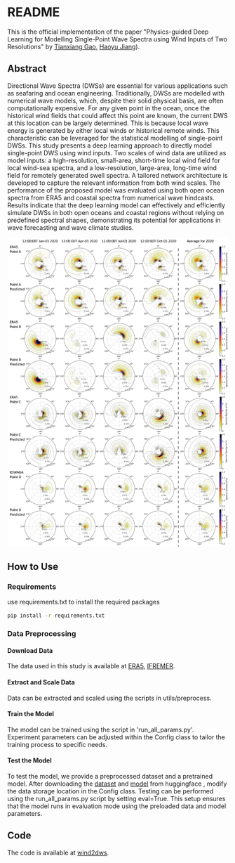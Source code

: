 # README

This is the official implementation of the paper "Physics-guided Deep Learning for Modelling Single-Point Wave Spectra using Wind Inputs of Two Resolutions" by [Tianxiang Gao](https://github.com/oaeen), [Haoyu Jiang](https://orcid.org/0000-0002-3995-7382)).

## Abstract

Directional Wave Spectra (DWSs) are essential for various applications such as seafaring and ocean engineering. Traditionally, DWSs are modelled with numerical wave models, which, despite their solid physical basis, are often computationally expensive. For any given point in the ocean, once the historical wind fields that could affect this point are known, the current DWS at this location can be largely determined. This is because local wave energy is generated by either local winds or historical remote winds. This characteristic can be leveraged for the statistical modelling of single-point DWSs. This study presents a deep learning approach to directly model single-point DWS using wind inputs. Two scales of wind data are utilized as model inputs: a high-resolution, small-area, short-time local wind field for local wind-sea spectra, and a low-resolution, large-area, long-time wind field for remotely generated swell spectra. A tailored network architecture is developed to capture the relevant information from both wind scales. The performance of the proposed model was evaluated using both open ocean spectra from ERA5 and coastal spectra from numerical wave hindcasts. Results indicate that the deep learning model can effectively and efficiently simulate DWSs in both open oceans and coastal regions without relying on predefined spectral shapes, demonstrating its potential for applications in wave forecasting and wave climate studies. 



![The comparison of directional wave spectra (DWSs.jpg)](DWSs.jpg)




## How to Use

### Requirements

use requirements.txt to install the required packages

```bash
pip install -r requirements.txt
```

### Data Preprocessing

#### Download Data

The data used in this study is available at [ERA5](https://cds.climate.copernicus.eu/), [IFREMER](https://www.umr-lops.fr/Donnees/Vagues).

#### Extract and Scale Data

Data can be extracted and scaled using the scripts in utils/preprocess.

#### Train the Model

The model can be trained using the script in 'run_all_params.py'. Experiment parameters can be adjusted within the Config class to tailor the training process to specific needs.


#### Test the Model

To test the model, we provide a preprocessed dataset and a pretrained model. After downloading the [dataset](https://huggingface.co/datasets/oaeen/wind2dws/tree/main) and [model](https://huggingface.co/oaeen/wind2dws/tree/main) from huggingface , modify the data storage location in the Config class. Testing can be performed using the run_all_params.py script by setting eval=True. This setup ensures that the model runs in evaluation mode using the preloaded data and model parameters.


## Code

The code is available at [wind2dws](https://github.com/oaeen/wind2dws).